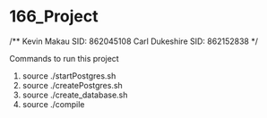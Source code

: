 # 166_Project
/** 
Kevin Makau
SID: 862045108
Carl Dukeshire
SID: 862152838
*/

Commands to run this project
1. source ./startPostgres.sh 
2. source ./createPostgres.sh
4. source ./create_database.sh
5. source ./compile
